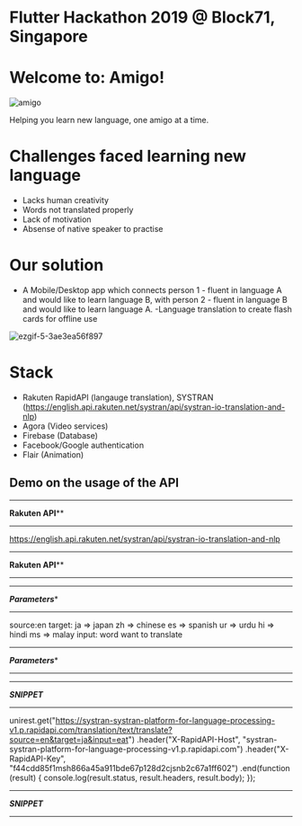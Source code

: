 # Flutter Hackathon 2019 @ Block71, Singapore


# Welcome to: Amigo!
![amigo](https://user-images.githubusercontent.com/51255469/58746816-5a361c80-8495-11e9-91c1-43e7cf7144cb.JPG)

Helping you learn new language, one amigo at a time.

# Challenges faced learning new language
- Lacks human creativity
- Words not translated properly
- Lack of motivation
- Absense of native speaker to practise


# Our solution
- A Mobile/Desktop app which connects person 1 - fluent in language A and would like to learn language B, with person 2 - fluent in language B and would like to learn language A.
-Language translation to create flash cards for offline use

![ezgif-5-3ae3ea56f897](https://user-images.githubusercontent.com/51255469/58746897-68d10380-8496-11e9-8dbb-cc5a713d8387.gif)


# Stack
- Rakuten RapidAPI (langauge translation), SYSTRAN (https://english.api.rakuten.net/systran/api/systran-io-translation-and-nlp)
- Agora (Video services)
- Firebase (Database)
- Facebook/Google authentication
- Flair (Animation)

## Demo on the usage of the API

*************************************************
******************Rakuten API********************
*************************************************
https://english.api.rakuten.net/systran/api/systran-io-translation-and-nlp
*************************************************
******************Rakuten API********************
*************************************************

*************************************************
*******************Parameters********************
*************************************************
source:en
target:
	ja => japan
	zh => chinese
	es => spanish
	ur => urdu
	hi => hindi
	ms => malay
input: word want to translate
*************************************************
*******************Parameters********************
*************************************************

*************************************************
*********************SNIPPET*********************
*************************************************
unirest.get("https://systran-systran-platform-for-language-processing-v1.p.rapidapi.com/translation/text/translate?source=en&target=ja&input=eat")
.header("X-RapidAPI-Host", "systran-systran-platform-for-language-processing-v1.p.rapidapi.com")
.header("X-RapidAPI-Key", "f44cdd85f1msh866a45a911bde67p128d2cjsnb2c67a1ff602")
.end(function (result) {
  console.log(result.status, result.headers, result.body);
});
*************************************************
*********************SNIPPET*********************
*************************************************


